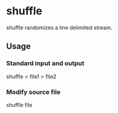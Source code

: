 # shuffle

shuffle randomizes a line delimited stream.

## Usage

### Standard input and output

  shuffle < file1 > file2

### Modify source file

  shuffle file
